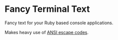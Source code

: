 # Fancy Terminal Text

Fancy text for your Ruby based console applications.

Makes heavy use of [ANSI escape codes](https://en.wikipedia.org/wiki/ANSI_escape_code).
